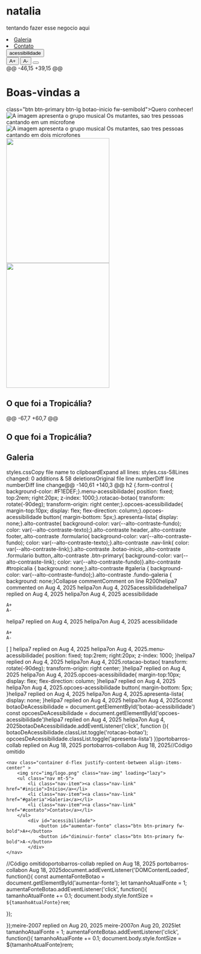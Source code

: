 # natalia
tentando fazer esse negocio aqui
                <li class="nav-item"><a class="nav-link" href="#galeria">Galeria</a></li>                <li class="nav-item"><a class="nav-link" href="#contato">Contato</a></li>            </ul>            <div id="acessibilidade" class="menu-acessibilidade">                 <button id="botao-acessibilidade" class="btn btn-primary fw-bold rotacao-botao" aria-expanded="false">acessibilidade</button>                <div id="opcoes-acessibilidade" class="opcoes-acessibilidade apresenta-lista">                    <button id="aumentar-fonte" class="btn btn-primary fw-bold" aria-label="Aumentar o tamanho da fonte">A+</button>                    <button id="diminuir-fonte" class="btn btn-primary fw-bold" aria-label="diminuir o tamanho da fonte">A-</button>                    <button id="alterna-contraste" class="btn btn-primary fw-bold" aria-label="Alterna o contraste de cores"> <i class="bi bi-shadows"></i></button>                         </div>            </div>                    </nav>    </header>@@ -46,15 +39,15 @@ <h1 class="display-4 text-white fst-italic fw-bold">Boas-vindas a</h1>                        class="btn btn-primary btn-lg botao-inicio fw-semibold">Quero                        conhecer!</a>                </div>                <img src="img/lossy-page1-640px-Os_Mutantes.tif (1).png" alt="A imagem apresenta o grupo musical Os mutantes, sao tres pessoas cantando em um microfone" title="Os mutantes - CC0 Domínio Público / Acervo Arquivo Nacional" class="img-fluid img-inicio">                <img src="img/lossy-page1-640px-Os_Mutantes.tif (1).png" alt="A imagem apresenta o grupo musical Os mutantes, sao tres pessoas cantando em  dois microfones" title="Os mutantes - CC0 Domínio Público / Acervo Arquivo Nacional" class="img-fluid img-inicio">              </div>        </section>        <section id="tropicalia" class="my-5 pt-6 secao-tropicalia" tabindex="0" aria-label="Seção explicativa sobre a tropicália">        <section id="tropicalia" class="my-5 pt-6 secao-tropicalia">            <div class="container d-flex align-items-center ">                <div class="col-4 d-flex justify-content-center fundo-galeria">                    <img src="img/image (1).png" class="rounded-pill" width="273" height="331" loading="lazy">                <div class="col-4 d-flex justify-content-center">                    <img src="img/image (1).png" class="rounded-pill" alt="" width="273" height="331" loading="lazy">                </div>                <div class="col-5">                    <h2>O que foi a Tropicália?</h2>@@ -67,7 +60,7 @@ <h2>O que foi a Tropicália?</h2>            </div>        </section>        <section id="galeria" tabindex="0" aria-label="Seção de galeria de imagens">        <section id="galeria">            <h2 class="text-center pt-5">Galeria</h2>            <div class="container p-3 mt-3 fundo-galeria ">
‎styles.cssCopy file name to clipboardExpand all lines: styles.css-58Lines changed: 0 additions & 58 deletionsOriginal file line numberDiff line numberDiff line change@@ -140,61 +140,3 @@ h2 {.form-control {    background-color: #F1EDEF;}.menu-acessibilidade{    position: fixed;    top:2rem;    right:20px;    z-index: 1000;}.rotacao-botao{    transform: rotate(-90deg);    transform-origin: right center;}.opcoes-acessibilidade{    margin-top:10px;    display: flex;    flex-direction: column;}.opcoes-acessibilidade button{    margin-bottom: 5px;}.apresenta-lista{    display: none;}.alto-contraste{    background-color: var(--alto-contraste-fundo);    color: var(--alto-contraste-texto);}.alto-contraste header,.alto-contraste footer,.alto-contraste .formulario{    background-color: var(--alto-contraste-fundo);    color: var(--alto-contraste-texto);}.alto-contraste .nav-link{    color: var(--alto-contraste-link);}.alto-contraste .botao-inicio,.alto-contraste .formulario button,.alto-contraste .btn-primary{    background-color: var(--alto-contraste-link);    color: var(--alto-contraste-fundo)}.alto-contraste #tropicalia {    background: none;}.alto-contraste #galeria {    background-color: var(--alto-contraste-fundo);}.alto-contraste .fundo-galeria {    background: none;}Collapse commentComment on line R200helipa7 commented on Aug 4, 2025 helipa7on Aug 4, 2025acessibilidadehelipa7 replied on Aug 4, 2025 helipa7on Aug 4, 2025
  acessibilidade
  
    A+
    A-
  
helipa7 replied on Aug 4, 2025 helipa7on Aug 4, 2025
  acessibilidade
  
    A+
    A-
  


[ ]
helipa7 replied on Aug 4, 2025 helipa7on Aug 4, 2025.menu-acessibilidade{
position: fixed;
top:2rem;
right:20px;
z-index: 1000;
}helipa7 replied on Aug 4, 2025 helipa7on Aug 4, 2025.rotacao-botao{
transform: rotate(-90deg);
transform-origin: right center;
}helipa7 replied on Aug 4, 2025 helipa7on Aug 4, 2025.opcoes-acessibilidade{
margin-top:10px;
display: flex;
flex-direction: column;
}helipa7 replied on Aug 4, 2025 helipa7on Aug 4, 2025.opcoes-acessibilidade button{
margin-bottom: 5px;
}helipa7 replied on Aug 4, 2025 helipa7on Aug 4, 2025.apresenta-lista{
display: none;
}helipa7 replied on Aug 4, 2025 helipa7on Aug 4, 2025const botaoDeAcessibilidade = document.getElementById('botao-acessibilidade')
const opcoesDeAcessibilidade = document.getElementById('opcoes-acessibilidade')helipa7 replied on Aug 4, 2025 helipa7on Aug 4, 2025botaoDeAcessibilidade.addEventListener('click', function (){
botaoDeAcessibilidade.classList.toggle('rotacao-botao');
opcoesDeAcessibilidade.classList.toggle('apresenta-lista')
})portobarros-collab replied on Aug 18, 2025 portobarros-collabon Aug 18, 2025//Código omitido

    
    <nav class="container d-flex justify-content-between align-items-center" >
        <img src="img/logo.png" class="nav-img" loading="lazy">
        <ul class="nav mt-5">
            <li class="nav-item"><a class="nav-link" href="#inicio">Início</a></li>
            <li class="nav-item"><a class="nav-link" href="#galeria">Galeria</a></li>
            <li class="nav-item"><a class="nav-link" href="#contato">Contato</a></li>
        </ul>
            <div id="acessibilidade">
                <button id="aumentar-fonte" class="btn btn-primary fw-bold">A+</button>
                <button id="diminuir-fonte" class="btn btn-primary fw-bold">A-</button>
            </div>
    </nav>

    
      
    

      
    

    
  

//Código omitidoportobarros-collab replied on Aug 18, 2025 portobarros-collabon Aug 18, 2025document.addEventListener('DOMContentLoaded', function(){
const aumentaFonteBotao = document.getElementById('aumentar-fonte');
let tamanhoAtualFonte = 1;
aumentaFonteBotao.addEventListener('click', function(){
    tamanhoAtualFonte += 0.1;
    document.body.style.fontSize = `${tamanhoAtualFonte}rem`;

});

    
      
    

      
    

    
  
});meire-2007 replied on Aug 20, 2025 meire-2007on Aug 20, 2025let tamanhoAtualFonte = 1;
aumentaFonteBotao.addEventListener('click', function(){
tamanhoAtualFonte += 0.1;
document.body.style.fontSize = ${tamanhoAtualFonte}rem;
